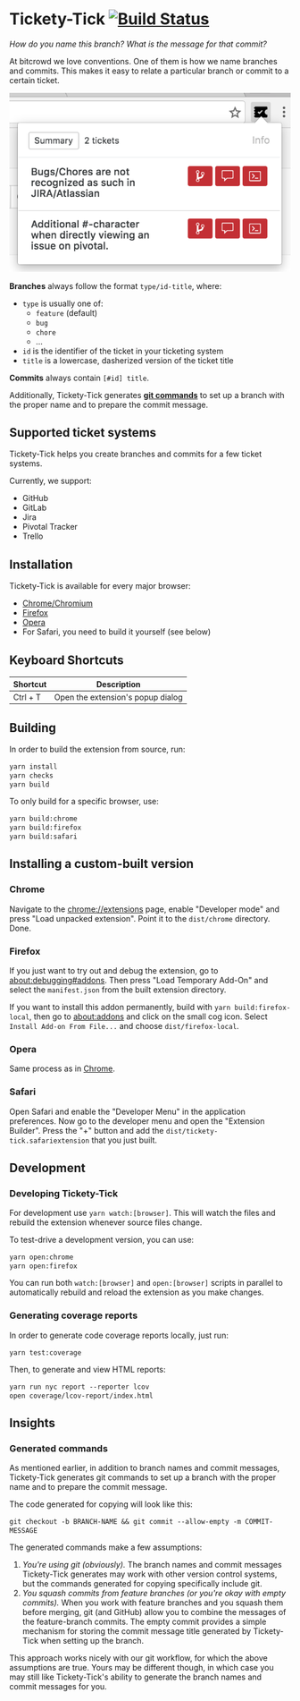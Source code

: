 # Tickety-Tick [![Build Status](https://travis-ci.org/bitcrowd/tickety-tick.svg?branch=master)](https://travis-ci.org/bitcrowd/tickety-tick)

*How do you name this branch? What is the message for that commit?*

At bitcrowd we love conventions. One of them is how we name branches and
commits. This makes it easy to relate a particular branch or commit to a
certain ticket.

![screenshot](./screenshot.png)

**Branches** always follow the format `type/id-title`, where:

- `type` is usually one of:
  - `feature` (default)
  - `bug`
  - `chore`
  - …
- `id` is the identifier of the ticket in your ticketing system
- `title` is a lowercase, dasherized version of the ticket title

**Commits** always contain `[#id] title`.

Additionally, Tickety-Tick generates [**git commands**](#generated-commands) to
set up a branch with the proper name and to prepare the commit message.

## Supported ticket systems

Tickety-Tick helps you create branches and commits for a few ticket systems.

Currently, we support:

- GitHub
- GitLab
- Jira
- Pivotal Tracker
- Trello

## Installation

Tickety-Tick is available for every major browser:

- [Chrome/Chromium](https://chrome.google.com/webstore/detail/ciakolhgmfijpjbpcofoalfjiladihbg)
- [Firefox](https://addons.mozilla.org/firefox/addon/tickety-tick/)
- [Opera](https://addons.opera.com/extensions/details/tickety-tick/)
- For Safari, you need to build it yourself (see below)

## Keyboard Shortcuts

| Shortcut | Description                      |
|----------|----------------------------------|
| Ctrl + T | Open the extension's popup dialog |

## Building

In order to build the extension from source, run:

```shell
yarn install
yarn checks
yarn build
```

To only build for a specific browser, use:

```shell
yarn build:chrome
yarn build:firefox
yarn build:safari
```

## Installing a custom-built version

### Chrome

Navigate to the [chrome://extensions](chrome://extensions) page, enable
"Developer mode" and press "Load unpacked extension". Point it to the
`dist/chrome` directory. Done.

### Firefox

If you just want to try out and debug the extension, go to
[about:debugging#addons](about:debugging#addons). Then press "Load Temporary
Add-On" and select the `manifest.json` from the built extension directory.

If you want to install this addon permanently, build with
`yarn build:firefox-local`, then go to [about:addons](about:addons) and click
on the small cog icon. Select `Install Add-on From File...` and choose
`dist/firefox-local`.

### Opera

Same process as in [Chrome](#chrome).

### Safari

Open Safari and enable the "Developer Menu" in the application preferences. Now
go to the developer menu and open the "Extension Builder". Press the "+" button
and add the `dist/tickety-tick.safariextension` that you just built.

## Development

### Developing Tickety-Tick

For development use `yarn watch:[browser]`. This will watch the files and
rebuild the extension whenever source files change.

To test-drive a development version, you can use:

```shell
yarn open:chrome
yarn open:firefox
```

You can run both `watch:[browser]` and `open:[browser]` scripts in parallel to
automatically rebuild and reload the extension as you make changes.

### Generating coverage reports

In order to generate code coverage reports locally, just run:

```shell
yarn test:coverage
```

Then, to generate and view HTML reports:

```shell
yarn run nyc report --reporter lcov
open coverage/lcov-report/index.html
```

## Insights

### Generated commands

As mentioned earlier, in addition to branch names and commit messages,
Tickety-Tick generates git commands to set up a branch with the proper name
and to prepare the commit message.

The code generated for copying will look like this:

```shell
git checkout -b BRANCH-NAME && git commit --allow-empty -m COMMIT-MESSAGE
```

The generated commands make a few assumptions:

1. *You're using git (obviously).* The branch names and commit messages
   Tickety-Tick generates may work with other version control systems,
   but the commands generated for copying specifically include git.
2. *You squash commits from feature branches (or you're okay with empty commits).*
   When you work with feature branches and you squash them before merging, git
   (and GitHub) allow you to combine the messages of the feature-branch
   commits. The empty commit provides a simple mechanism for storing the commit
   message title generated by Tickety-Tick when setting up the branch.

This approach works nicely with our git workflow, for which the above
assumptions are true. Yours may be different though, in which case you may
still like Tickety-Tick's ability to generate the branch names and commit
messages for you.
